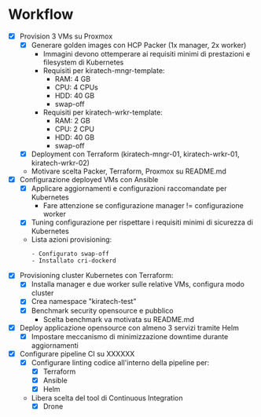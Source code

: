 # Workflow

- [X] Provision 3 VMs su Proxmox
    - [X] Generare golden images con HCP Packer (1x manager, 2x worker)
        - Immagini devono ottemperare ai requisiti minimi di prestazioni e filesystem di Kubernetes
        - Requisiti per kiratech-mngr-template:
            - RAM: 4 GB
            - CPU: 4 CPUs
            - HDD: 40 GB
            - swap-off
        - Requisiti per kiratech-wrkr-template:
            - RAM: 2 GB
            - CPU: 2 CPU
            - HDD: 40 GB
            - swap-off
    - [X] Deployment con Terraform (kiratech-mngr-01, kiratech-wrkr-01, kiratech-wrkr-02)
    - Motivare scelta Packer, Terraform, Proxmox su README.md
- [X] Configurazione deployed VMs con Ansible
    - [X] Applicare aggiornamenti e configurazioni raccomandate per Kubernetes
        - Fare attenzione se configurazione manager != configurazione worker
    - [X] Tuning configurazione per rispettare i requisiti minimi di sicurezza di Kubernetes
    - Lista azioni provisioning:
        ```
        - Configurato swap-off
        - Installato cri-dockerd
        ```
- [X] Provisioning cluster Kubernetes con Terraform:
	- [X] Installa manager e due worker sulle relative VMs, configura modo cluster
	- [X] Crea namespace "kiratech-test"
	- [X] Benchmark security opensource e pubblico
        - Scelta benchmark va motivata su README.md
- [X] Deploy applicazione opensource con almeno 3 servizi tramite Helm
	- [X] Impostare meccanismo di minimizzazione downtime durante aggiornamenti
- [X] Configurare pipeline CI su XXXXXX
    - [X] Configurare linting codice all'interno della pipeline per:
        - [X] Terraform
        - [X] Ansible
        - [X] Helm
    - Libera scelta del tool di Continuous Integration 
        - [X] Drone
